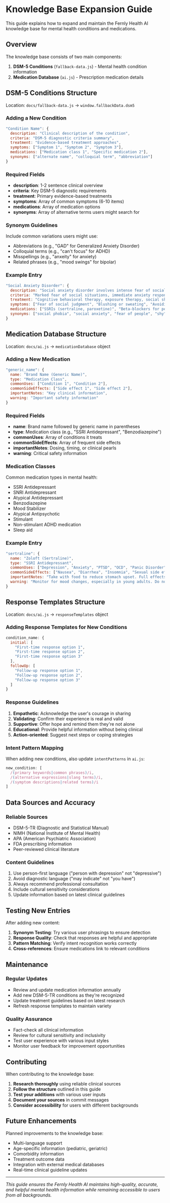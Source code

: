 # Knowledge Base Expansion Guide

This guide explains how to expand and maintain the Fernly Health AI knowledge base for mental health conditions and medications.

## Overview

The knowledge base consists of two main components:
1. **DSM-5 Conditions** (`fallback-data.js`) - Mental health condition information
2. **Medication Database** (`ai.js`) - Prescription medication details

## DSM-5 Conditions Structure

Location: `docs/fallback-data.js` → `window.fallbackData.dsm5`

### Adding a New Condition

```javascript
"Condition Name": {
  description: "Clinical description of the condition",
  criteria: "DSM-5 diagnostic criteria summary", 
  treatment: "Evidence-based treatment approaches",
  symptoms: ["Symptom 1", "Symptom 2", "Symptom 3"],
  medications: ["Medication class 1", "Specific medication 2"],
  synonyms: ["alternate name", "colloquial term", "abbreviation"]
}
```

### Required Fields

- **description**: 1-2 sentence clinical overview
- **criteria**: Key DSM-5 diagnostic requirements
- **treatment**: Primary evidence-based treatments
- **symptoms**: Array of common symptoms (6-10 items)
- **medications**: Array of medication options
- **synonyms**: Array of alternative terms users might search for

### Synonym Guidelines

Include common variations users might use:
- Abbreviations (e.g., "GAD" for Generalized Anxiety Disorder)
- Colloquial terms (e.g., "can't focus" for ADHD)
- Misspellings (e.g., "anxeity" for anxiety)
- Related phrases (e.g., "mood swings" for bipolar)

### Example Entry

```javascript
"Social Anxiety Disorder": {
  description: "Social anxiety disorder involves intense fear of social situations where the person may be judged, leading to avoidance or significant distress.",
  criteria: "Marked fear of social situations, immediate anxiety response, avoidance or endurance with distress, lasting 6+ months.",
  treatment: "Cognitive behavioral therapy, exposure therapy, social skills training, and medications like SSRIs or beta-blockers.",
  symptoms: ["Fear of social judgment", "Blushing or sweating", "Avoiding social situations", "Physical symptoms in social settings", "Difficulty making eye contact", "Fear of embarrassment"],
  medications: ["SSRIs (sertraline, paroxetine)", "Beta-blockers for performance anxiety", "Benzodiazepines (short-term)", "SNRIs (venlafaxine)"],
  synonyms: ["social phobia", "social anxiety", "fear of people", "shy", "embarrassed in public", "stage fright"]
}
```

## Medication Database Structure

Location: `docs/ai.js` → `medicationDatabase` object

### Adding a New Medication

```javascript
"generic_name": {
  name: "Brand Name (Generic Name)",
  type: "Medication Class",
  commonUses: ["Condition 1", "Condition 2"],
  commonSideEffects: ["Side effect 1", "Side effect 2"],
  importantNotes: "Key clinical information",
  warning: "Important safety information"
}
```

### Required Fields

- **name**: Brand name followed by generic name in parentheses
- **type**: Medication class (e.g., "SSRI Antidepressant", "Benzodiazepine")
- **commonUses**: Array of conditions it treats
- **commonSideEffects**: Array of frequent side effects
- **importantNotes**: Dosing, timing, or clinical pearls
- **warning**: Critical safety information

### Medication Classes

Common medication types in mental health:
- SSRI Antidepressant
- SNRI Antidepressant
- Atypical Antidepressant
- Benzodiazepine
- Mood Stabilizer
- Atypical Antipsychotic
- Stimulant
- Non-stimulant ADHD medication
- Sleep aid

### Example Entry

```javascript
"sertraline": {
  name: "Zoloft (Sertraline)",
  type: "SSRI Antidepressant",
  commonUses: ["Depression", "Anxiety", "PTSD", "OCD", "Panic Disorder"],
  commonSideEffects: ["Nausea", "Diarrhea", "Insomnia", "Sexual side effects", "Headache"],
  importantNotes: "Take with food to reduce stomach upset. Full effects may take 4-6 weeks.",
  warning: "Monitor for mood changes, especially in young adults. Do not stop abruptly."
}
```

## Response Templates Structure

Location: `docs/ai.js` → `responseTemplates` object

### Adding Response Templates for New Conditions

```javascript
condition_name: {
  initial: [
    "First-time response option 1",
    "First-time response option 2", 
    "First-time response option 3"
  ],
  followUp: [
    "Follow-up response option 1",
    "Follow-up response option 2",
    "Follow-up response option 3"
  ]
}
```

### Response Guidelines

1. **Empathetic**: Acknowledge the user's courage in sharing
2. **Validating**: Confirm their experience is real and valid
3. **Supportive**: Offer hope and remind them they're not alone
4. **Educational**: Provide helpful information without being clinical
5. **Action-oriented**: Suggest next steps or coping strategies

### Intent Pattern Mapping

When adding new conditions, also update `intentPatterns` in `ai.js`:

```javascript
new_condition: [
  /(primary keywords|common phrases)/i,
  /(alternative expressions|slang terms)/i,
  /(symptom descriptions|related terms)/i
]
```

## Data Sources and Accuracy

### Reliable Sources
- DSM-5-TR (Diagnostic and Statistical Manual)
- NIMH (National Institute of Mental Health)
- APA (American Psychiatric Association)
- FDA prescribing information
- Peer-reviewed clinical literature

### Content Guidelines
1. Use person-first language ("person with depression" not "depressive")
2. Avoid diagnostic language ("may indicate" not "you have")
3. Always recommend professional consultation
4. Include cultural sensitivity considerations
5. Update information based on latest clinical guidelines

## Testing New Entries

After adding new content:

1. **Synonym Testing**: Try various user phrasings to ensure detection
2. **Response Quality**: Check that responses are helpful and appropriate
3. **Pattern Matching**: Verify intent recognition works correctly
4. **Cross-references**: Ensure medications link to relevant conditions

## Maintenance

### Regular Updates
- Review and update medication information annually
- Add new DSM-5-TR conditions as they're recognized
- Update treatment guidelines based on latest research
- Refresh response templates to maintain variety

### Quality Assurance
- Fact-check all clinical information
- Review for cultural sensitivity and inclusivity
- Test user experience with various input styles
- Monitor user feedback for improvement opportunities

## Contributing

When contributing to the knowledge base:

1. **Research thoroughly** using reliable clinical sources
2. **Follow the structure** outlined in this guide
3. **Test your additions** with various user inputs
4. **Document your sources** in commit messages
5. **Consider accessibility** for users with different backgrounds

## Future Enhancements

Planned improvements to the knowledge base:
- Multi-language support
- Age-specific information (pediatric, geriatric)
- Comorbidity information
- Treatment outcome data
- Integration with external medical databases
- Real-time clinical guideline updates

---

*This guide ensures the Fernly Health AI maintains high-quality, accurate, and helpful mental health information while remaining accessible to users from all backgrounds.*